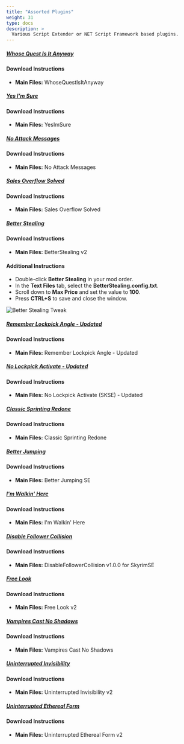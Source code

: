 ```yaml
---
title: "Assorted Plugins"
weight: 31
type: docs
description: >
  Various Script Extender or NET Script Framework based plugins.
---
```


##### [Whose Quest Is It Anyway](https://www.nexusmods.com/skyrimspecialedition/mods/23581?tab=files)

#### Download Instructions

* **Main Files:** WhoseQuestIsItAnyway

##### [Yes I’m Sure](https://www.nexusmods.com/skyrimspecialedition/mods/24898?tab=files)

#### Download Instructions

* **Main Files:** YesImSure

##### [No Attack Messages](https://www.nexusmods.com/skyrimspecialedition/mods/42621?tab=files)

#### Download Instructions

* **Main Files:** No Attack Messages

##### [Sales Overflow Solved](https://www.nexusmods.com/skyrimspecialedition/mods/41625?tab=files)

#### Download Instructions

* **Main Files:** Sales Overflow Solved

##### [Better Stealing](https://www.nexusmods.com/skyrimspecialedition/mods/32295?tab=files)

#### Download Instructions

- **Main Files:** BetterStealing v2

#### Additional Instructions

- Double-click **Better Stealing** in your mod order.
- In the **Text Files** tab, select the **BetterStealing.config.txt**.
- Scroll down to **Max Price** and set the value to **100**.
- Press **CTRL+S** to save and close the window.

![Better Stealing Tweak](/Pictures/skyrim-se/mod-installation/better-stealing-tweak.png)

##### [Remember Lockpick Angle - Updated](https://www.nexusmods.com/skyrimspecialedition/mods/26838?tab=files)

#### Download Instructions

* **Main Files:** Remember Lockpick Angle - Updated

##### [No Lockpick Activate - Updated](https://www.nexusmods.com/skyrimspecialedition/mods/26790?tab=files)

#### Download Instructions

* **Main Files:** No Lockpick Activate (SKSE) - Updated

##### [Classic Sprinting Redone](https://www.nexusmods.com/skyrimspecialedition/mods/20166?tab=files)

#### Download Instructions

* **Main Files:** Classic Sprinting Redone

##### [Better Jumping](https://www.nexusmods.com/skyrimspecialedition/mods/18967?tab=files)

#### Download Instructions

* **Main Files:** Better Jumping SE

##### [I'm Walkin' Here](https://www.nexusmods.com/skyrimspecialedition/mods/27742?tab=files)

#### Download Instructions

* **Main Files:** I'm Walkin' Here

##### [Disable Follower Collision](https://www.nexusmods.com/skyrimspecialedition/mods/35925?tab=files)

#### Download Instructions

- **Main Files:** DisableFollowerCollision v1.0.0 for SkyrimSE

##### [Free Look](https://www.nexusmods.com/skyrimspecialedition/mods/42620?tab=files)

#### Download Instructions

* **Main Files:** Free Look v2

##### [Vampires Cast No Shadows](https://www.nexusmods.com/skyrimspecialedition/mods/46107?tab=files)

#### Download Instructions

* **Main Files:** Vampires Cast No Shadows

##### [Uninterrupted Invisibility](https://www.nexusmods.com/skyrimspecialedition/mods/21729?tab=files)

#### Download Instructions

- **Main Files:** Uninterrupted Invisibility v2

##### [Uninterrupted Ethereal Form](https://www.nexusmods.com/skyrimspecialedition/mods/21765?tab=files)

#### Download Instructions

- **Main Files:** Uninterrupted Ethereal Form v2